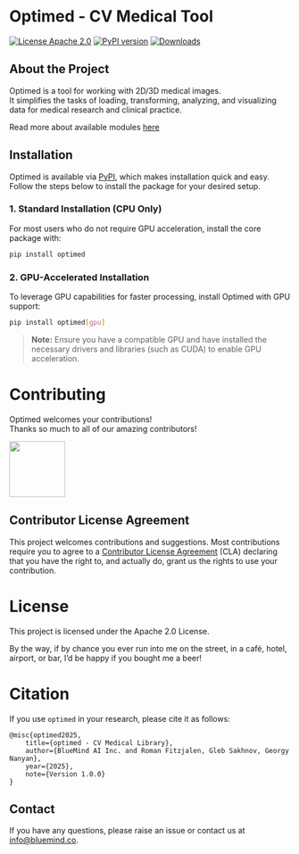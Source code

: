 # Optimed - CV Medical Tool
[![License Apache 2.0](https://badgen.net/badge/license/apache2.0/blue)](LICENSE)
[![PyPI version](https://badge.fury.io/py/optimed.svg)](https://pypi.org/project/optimed/)
[![Downloads](https://pepy.tech/badge/optimed)](https://pepy.tech/project/optimed)

## About the Project  
Optimed is a tool for working with 2D/3D medical images.  
It simplifies the tasks of loading, transforming, analyzing, and visualizing data for medical research and clinical practice.

Read more about available modules [here](documents/readme_modules.md)

## Installation

Optimed is available via [PyPI](https://pypi.org/project/optimed/), which makes installation quick and easy. Follow the steps below to install the package for your desired setup.

### 1. Standard Installation (CPU Only)

For most users who do not require GPU acceleration, install the core package with:

```bash
pip install optimed
```

### 2. GPU-Accelerated Installation

To leverage GPU capabilities for faster processing, install Optimed with GPU support:

```bash
pip install optimed[gpu]
```

> **Note:** Ensure you have a compatible GPU and have installed the necessary drivers and libraries (such as CUDA) to enable GPU acceleration.

# Contributing
Optimed welcomes your contributions!<br>
Thanks so much to all of our amazing contributors!

<a href="https://github.com/bluemindai/optimed/graphs/contributors">
  <img src="https://contrib.rocks/image?repo=bluemindai/optimed&r="  width="100px"/>
</a>

## Contributor License Agreement
This project welcomes contributions and suggestions. Most contributions require you to
agree to a [Contributor License Agreement](CONTRIBUTING.md) (CLA) declaring that you have the right to, and
actually do, grant us the rights to use your contribution. 

# License

This project is licensed under the Apache 2.0 License.

By the way, if by chance you ever run into me on the street, in a café, hotel, airport, or bar, I’d be happy if you bought me a beer!

# Citation
If you use ```optimed``` in your research, please cite it as follows:
```
@misc{optimed2025,
    title={optimed - CV Medical Library}, 
    author={BlueMind AI Inc. and Roman Fitzjalen, Gleb Sakhnov, Georgy Nanyan},
    year={2025},
    note={Version 1.0.0}
}
```
## Contact
If you have any questions, please raise an issue or contact us at [info@bluemind.co](info@bluemind.co).
